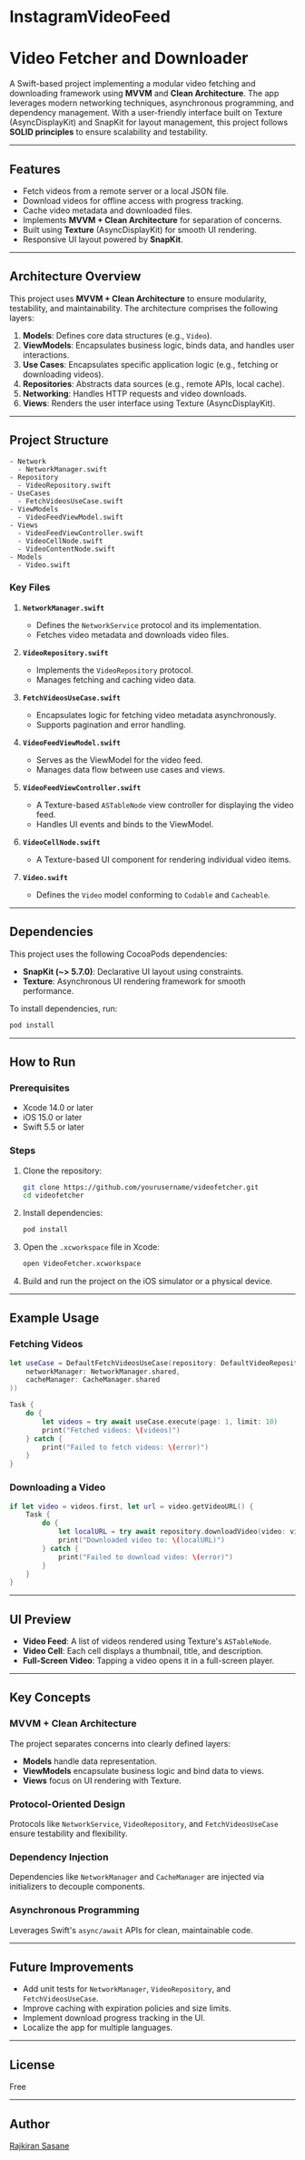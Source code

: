 # InstagramVideoFeed

# Video Fetcher and Downloader

A Swift-based project implementing a modular video fetching and downloading framework using **MVVM** and **Clean Architecture**. The app leverages modern networking techniques, asynchronous programming, and dependency management. With a user-friendly interface built on Texture (AsyncDisplayKit) and SnapKit for layout management, this project follows **SOLID principles** to ensure scalability and testability.

---

## Features

- Fetch videos from a remote server or a local JSON file.
- Download videos for offline access with progress tracking.
- Cache video metadata and downloaded files.
- Implements **MVVM + Clean Architecture** for separation of concerns.
- Built using **Texture** (AsyncDisplayKit) for smooth UI rendering.
- Responsive UI layout powered by **SnapKit**.

---

## Architecture Overview

This project uses **MVVM + Clean Architecture** to ensure modularity, testability, and maintainability. The architecture comprises the following layers:

1. **Models**: Defines core data structures (e.g., `Video`).
2. **ViewModels**: Encapsulates business logic, binds data, and handles user interactions.
3. **Use Cases**: Encapsulates specific application logic (e.g., fetching or downloading videos).
4. **Repositories**: Abstracts data sources (e.g., remote APIs, local cache).
5. **Networking**: Handles HTTP requests and video downloads.
6. **Views**: Renders the user interface using Texture (AsyncDisplayKit).

---

## Project Structure

```
- Network
  - NetworkManager.swift
- Repository
  - VideoRepository.swift
- UseCases
  - FetchVideosUseCase.swift
- ViewModels
  - VideoFeedViewModel.swift
- Views
  - VideoFeedViewController.swift
  - VideoCellNode.swift
  - VideoContentNode.swift
- Models
  - Video.swift
```

### Key Files

1. **`NetworkManager.swift`**
   - Defines the `NetworkService` protocol and its implementation.
   - Fetches video metadata and downloads video files.

2. **`VideoRepository.swift`**
   - Implements the `VideoRepository` protocol.
   - Manages fetching and caching video data.

3. **`FetchVideosUseCase.swift`**
   - Encapsulates logic for fetching video metadata asynchronously.
   - Supports pagination and error handling.

4. **`VideoFeedViewModel.swift`**
   - Serves as the ViewModel for the video feed.
   - Manages data flow between use cases and views.

5. **`VideoFeedViewController.swift`**
   - A Texture-based `ASTableNode` view controller for displaying the video feed.
   - Handles UI events and binds to the ViewModel.

6. **`VideoCellNode.swift`**
   - A Texture-based UI component for rendering individual video items.

7. **`Video.swift`**
   - Defines the `Video` model conforming to `Codable` and `Cacheable`.

---

## Dependencies

This project uses the following CocoaPods dependencies:

- **SnapKit (~> 5.7.0)**: Declarative UI layout using constraints.
- **Texture**: Asynchronous UI rendering framework for smooth performance.

To install dependencies, run:

```bash
pod install
```

---

## How to Run

### Prerequisites

- Xcode 14.0 or later
- iOS 15.0 or later
- Swift 5.5 or later

### Steps

1. Clone the repository:
   ```bash
   git clone https://github.com/yourusername/videofetcher.git
   cd videofetcher
   ```

2. Install dependencies:
   ```bash
   pod install
   ```

3. Open the `.xcworkspace` file in Xcode:
   ```bash
   open VideoFetcher.xcworkspace
   ```

4. Build and run the project on the iOS simulator or a physical device.

---

## Example Usage

### Fetching Videos

```swift
let useCase = DefaultFetchVideosUseCase(repository: DefaultVideoRepository(
    networkManager: NetworkManager.shared,
    cacheManager: CacheManager.shared
))

Task {
    do {
        let videos = try await useCase.execute(page: 1, limit: 10)
        print("Fetched videos: \(videos)")
    } catch {
        print("Failed to fetch videos: \(error)")
    }
}
```

### Downloading a Video

```swift
if let video = videos.first, let url = video.getVideoURL() {
    Task {
        do {
            let localURL = try await repository.downloadVideo(video: video)
            print("Downloaded video to: \(localURL)")
        } catch {
            print("Failed to download video: \(error)")
        }
    }
}
```

---

## UI Preview

- **Video Feed**: A list of videos rendered using Texture's `ASTableNode`.
- **Video Cell**: Each cell displays a thumbnail, title, and description.
- **Full-Screen Video**: Tapping a video opens it in a full-screen player.

---

## Key Concepts

### MVVM + Clean Architecture
The project separates concerns into clearly defined layers:
- **Models** handle data representation.
- **ViewModels** encapsulate business logic and bind data to views.
- **Views** focus on UI rendering with Texture.

### Protocol-Oriented Design
Protocols like `NetworkService`, `VideoRepository`, and `FetchVideosUseCase` ensure testability and flexibility.

### Dependency Injection
Dependencies like `NetworkManager` and `CacheManager` are injected via initializers to decouple components.

### Asynchronous Programming
Leverages Swift's `async/await` APIs for clean, maintainable code.

---

## Future Improvements

- Add unit tests for `NetworkManager`, `VideoRepository`, and `FetchVideosUseCase`.
- Improve caching with expiration policies and size limits.
- Implement download progress tracking in the UI.
- Localize the app for multiple languages.

---

## License
Free

---

## Author

[Rajkiran Sasane](https://github.com/rajsasane)

